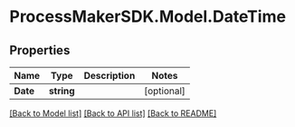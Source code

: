 
# ProcessMakerSDK.Model.DateTime

## Properties

Name | Type | Description | Notes
------------ | ------------- | ------------- | -------------
**Date** | **string** |  | [optional] 

[[Back to Model list]](../README.md#documentation-for-models)
[[Back to API list]](../README.md#documentation-for-api-endpoints)
[[Back to README]](../README.md)

